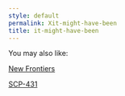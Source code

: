 ```yaml
---
style: default
permalink: Xit-might-have-been
title: it-might-have-been
---
```

You may also like:

[New Frontiers](http://scp-wiki.net/new-frontiers)

[SCP-431](http://scp-wiki.net/scp-431)
